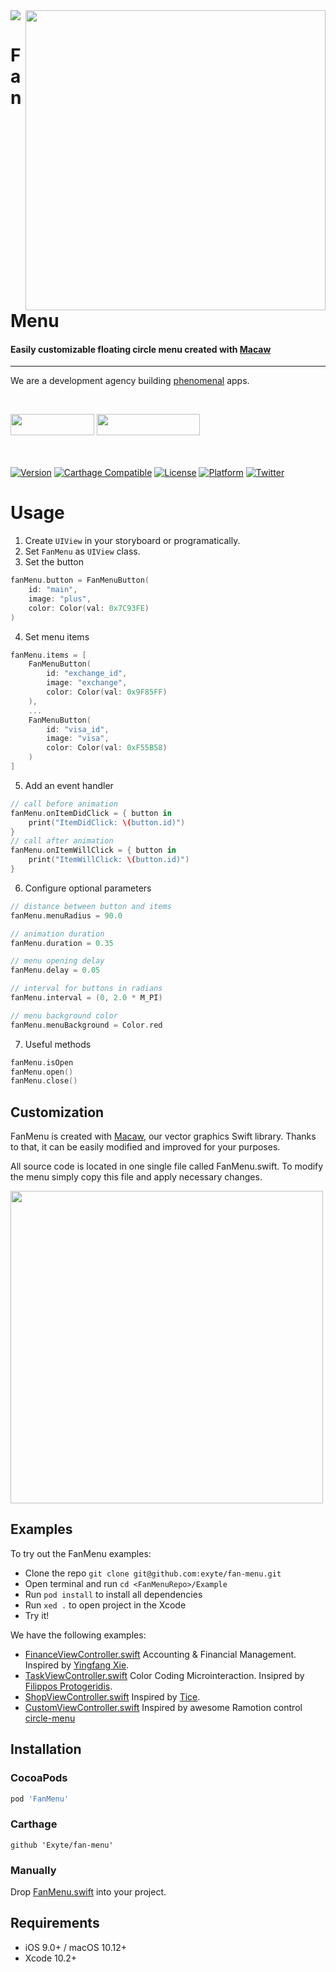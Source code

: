 <img src="https://github.com/exyte/fan-menu/blob/master/header.png">
<img align="right" src="https://raw.githubusercontent.com/exyte/fan-menu/master/demo.gif" width="480" />

<p><h1 align="left">FanMenu</h1></p>

<p><h4>Easily customizable floating circle menu created with <a href="https://github.com/exyte/Macaw">Macaw</a></h4></p>

___

<p> We are a development agency building
  <a href="https://clutch.co/profile/exyte#review-731233">phenomenal</a> apps.</p>

</br>

<a href="https://exyte.com/contacts"><img src="https://i.imgur.com/vGjsQPt.png" width="134" height="34"></a> <a href="https://twitter.com/exyteHQ"><img src="https://i.imgur.com/DngwSn1.png" width="165" height="34"></a>

</br></br>
[![Version](https://img.shields.io/cocoapods/v/FanMenu.svg?style=flat)](http://cocoapods.org/pods/FanMenu)
[![Carthage Compatible](https://img.shields.io/badge/Carthage-compatible-0473B3.svg?style=flat)](https://github.com/Carthage/Carthage)
[![License](https://img.shields.io/cocoapods/l/FanMenu.svg?style=flat)](http://cocoapods.org/pods/FanMenu)
[![Platform](https://img.shields.io/cocoapods/p/FanMenu.svg?style=flat)](http://cocoapods.org/pods/FanMenu)
[![Twitter](https://img.shields.io/badge/Twitter-@exyteHQ-blue.svg?style=flat)](http://twitter.com/exyteHQ)

# Usage
1. Create `UIView` in your storyboard or programatically.
2. Set `FanMenu` as `UIView` class.
3. Set the button
```swift
fanMenu.button = FanMenuButton(
    id: "main",
    image: "plus",
    color: Color(val: 0x7C93FE)
)
```
4. Set menu items
```swift
fanMenu.items = [
    FanMenuButton(
        id: "exchange_id",
        image: "exchange",
        color: Color(val: 0x9F85FF)
    ),
    ...
    FanMenuButton(
        id: "visa_id",
        image: "visa",
        color: Color(val: 0xF55B58)
    )
]
```
5. Add an event handler
```swift
// call before animation
fanMenu.onItemDidClick = { button in
    print("ItemDidClick: \(button.id)")
}
// call after animation
fanMenu.onItemWillClick = { button in
    print("ItemWillClick: \(button.id)")
}
```
6. Configure optional parameters
```swift
// distance between button and items
fanMenu.menuRadius = 90.0

// animation duration
fanMenu.duration = 0.35

// menu opening delay
fanMenu.delay = 0.05

// interval for buttons in radians
fanMenu.interval = (0, 2.0 * M_PI)

// menu background color
fanMenu.menuBackground = Color.red
```

7. Useful methods
```swift
fanMenu.isOpen
fanMenu.open()
fanMenu.close()
```

## Customization

FanMenu is created with [Macaw](https://github.com/exyte/Macaw), our vector graphics Swift library. Thanks to that, it can be easily modified and improved for your purposes.

All source code is located in one single file called FanMenu.swift. To modify the menu simply copy this file and apply necessary changes.

<img src="http://i.imgur.com/1JXF60f.gif" height="500">

## Examples

To try out the FanMenu examples:
- Clone the repo `git clone git@github.com:exyte/fan-menu.git`
- Open terminal and run `cd <FanMenuRepo>/Example`
- Run `pod install` to install all dependencies
- Run `xed .` to open project in the Xcode
- Try it!

We have the following examples:

- [FinanceViewController.swift](https://github.com/exyte/fan-menu/blob/master/Example/Example/FinanceViewController.swift)
Accounting & Financial Management. Inspired by [Yingfang Xie](https://dribbble.com/Melodyblue).
- [TaskViewController.swift](https://github.com/exyte/fan-menu/blob/master/Example/Example/TaskViewController.swift)
Color Coding Microinteraction. Insipred by [Filippos Protogeridis](https://dribbble.com/protogeridis).
- [ShopViewController.swift](https://github.com/exyte/fan-menu/blob/master/Example/Example/ShopViewController.swift)
Inspired by [Tice](https://dribbble.com/Tice).
- [CustomViewController.swift](https://github.com/exyte/fan-menu/blob/master/Example/Example/CustomViewController.swift) Inspired by awesome Ramotion control [circle-menu](https://github.com/Ramotion/circle-menu)

## Installation

### CocoaPods

```ruby
pod 'FanMenu'
```

### Carthage

```ogdl
github 'Exyte/fan-menu'
```

### Manually

Drop [FanMenu.swift](https://github.com/exyte/fan-menu/blob/master/Sources/FanMenu.swift) into your project.

## Requirements

* iOS 9.0+ / macOS 10.12+
* Xcode 10.2+
